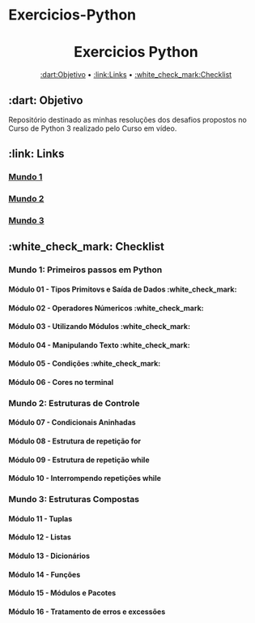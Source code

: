 # Exercicios-Python


<h1 align="center">Exercicios Python</h1>
<p align="center">
 <a href="#Objetivo">:dart:Objetivo</a> •
 <a href="#Links">:link:Links</a> • 
 <a href="#Checklist">:white_check_mark:Checklist</a>
</p>

<h2 id="Objetivo"> :dart: Objetivo </h2>
<p>Repositório destinado as minhas resoluções dos desafios propostos no Curso de Python 3 realizado pelo Curso em vídeo.</p>

<h2 id="Links">:link: Links</h2>
<h3><a href=https://youtube.com/playlist?list=PLHz_AreHm4dlKP6QQCekuIPky1CiwmdI6> Mundo 1</a></h3>
<h3><a href=https://youtube.com/playlist?list=PLHz_AreHm4dk_nZHmxxf_J0WRAqy5Czye>Mundo 2</a></h3>
<h3><a href=https://youtube.com/playlist?list=PLHz_AreHm4dksnH2jVTIVNviIMBVYyFnH>Mundo 3</a></h3>

<h2 id="Checklist" >:white_check_mark: Checklist</h2>

<h3>Mundo 1: Primeiros passos em Python</h3>

<h4>Módulo 01 - Tipos Primitovs e Saída de Dados :white_check_mark: </h4>

<h4>Módulo 02 - Operadores Númericos :white_check_mark: </h4>

<h4>Módulo 03 - Utilizando Módulos :white_check_mark: </h4>

<h4>Módulo 04 - Manipulando Texto :white_check_mark: </h4>

<h4>Módulo 05 - Condições :white_check_mark: </h4> 

<h4>Módulo 06 - Cores no terminal </h4>

<h3>Mundo 2: Estruturas de Controle </h3>

<h4>Módulo 07 - Condicionais Aninhadas</h4>

<h4>Módulo 08 - Estrutura de repetição for</h4>

<h4>Módulo 09 - Estrutura de repetição while</h4>

<h4>Módulo 10 - Interrompendo repetições while</h4>

<h3>Mundo 3: Estruturas Compostas</h3>

<h4>Módulo 11 - Tuplas</h4>

<h4>Módulo 12 - Listas</h4>

<h4>Módulo 13 - Dicionários</h4>

<h4>Módulo 14 - Funções</h4>

<h4>Módulo 15 - Módulos e Pacotes</h4>

<h4>Módulo 16 - Tratamento de erros e excessões</h4>
